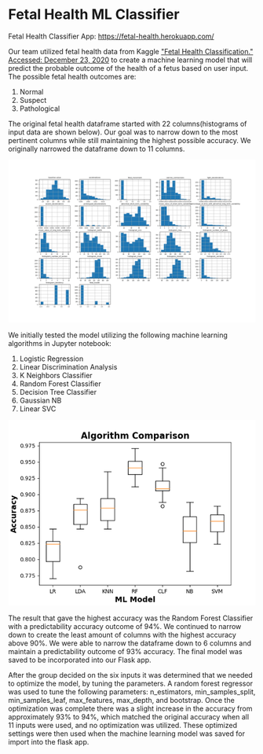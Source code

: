 # Fetal Health ML Classifier
Fetal Health Classifier App:
https://fetal-health.herokuapp.com/

Our team utilized fetal health data from Kaggle ["Fetal Health Classification." Accessed: December 23, 2020](https://www.kaggle.com/andrewmvd/fetal-health-classification) to create a machine learning model that will predict the probable outcome of the health of a fetus based on user input. The possible fetal health outcomes are:

1. Normal 
2. Suspect 
3. Pathological

The original fetal health dataframe started with 22 columns(histograms of input data are shown below). Our goal was to narrow down to the most pertinent columns while still maintaining the highest possible accuracy. We originally narrowed the dataframe down to 11 columns.

![image of input_histograms](https://github.com/Storkopolus/Final_Project1/blob/master/fetal-health/static/images/input_histograms.png)

We initially tested the model utilizing the following machine learning algorithms in Jupyter notebook:

1. Logistic Regression
2. Linear Discrimination Analysis
3. K Neighbors Classifier
4. Random Forest Classifier
5. Decision Tree Classifier
6. Gaussian NB
7. Linear SVC

![image of Algorithm_Comparison](https://github.com/Storkopolus/Final_Project1/blob/master/fetal-health/static/images/Algorithm_Comparison.png)

The result that gave the highest accuracy was the Random Forest Classifier with a predictability accuracy outcome of 94%. We continued to narrow down to create the least amount of columns with the highest accuracy above 90%. We were able to narrow the dataframe down to 6 columns and maintain a predictability outcome of 93% accuracy. The final model was saved to be incorporated into our Flask app.

After the group decided on the six inputs it was determined that we needed to optimize the model, by tuning the parameters. A random forest regressor was used to tune the following parameters: n_estimators, min_samples_split, min_samples_leaf, max_features, max_depth, and bootstrap. Once the optimization was complete there was a slight increase in the accuracy from approximately 93% to 94%, which matched the original accuracy when all 11 inputs were used, and no optimization was utilized. These optimized settings were then used when the machine learning model was saved for import into the flask app.
